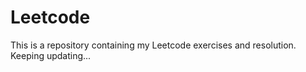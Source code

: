 # Leetcode
This is a repository containing my Leetcode exercises and resolution. Keeping updating...

